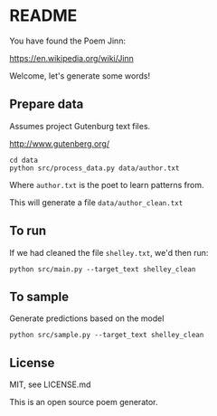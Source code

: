 # README

You have found the Poem Jinn:

https://en.wikipedia.org/wiki/Jinn

Welcome, let's generate some words!

## Prepare data

Assumes project Gutenburg text files.

http://www.gutenberg.org/

```
cd data
python src/process_data.py data/author.txt
```

Where `author.txt` is the poet to learn patterns from.

This will generate a file `data/author_clean.txt`

## To run

If we had cleaned the file `shelley.txt`, we'd then run:

```
python src/main.py --target_text shelley_clean
```

## To sample

Generate predictions based on the model

```
python src/sample.py --target_text shelley_clean
```

## License

MIT, see LICENSE.md

This is an open source poem generator.



